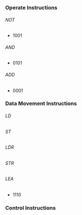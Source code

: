 ### Operate Instructions
###### NOT
- 1001
###### AND
- 0101
###### ADD
- 0001
### Data Movement Instructions
###### LD
###### ST
###### LDR
###### STR
###### LEA
- 1110
### Control Instructions